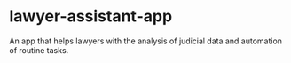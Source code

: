 # lawyer-assistant-app
An app that helps lawyers with the analysis of judicial data and automation of routine tasks.
